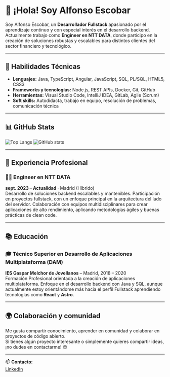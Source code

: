 # 👋 ¡Hola! Soy Alfonso Escobar

Soy Alfonso Escobar, un **Desarrollador Fullstack** apasionado por el aprendizaje continuo y con especial interés en el desarrollo backend. Actualmente trabajo como **Engineer en NTT DATA**, donde participo en la creación de soluciones robustas y escalables para distintos clientes del sector financiero y tecnológico.

---

## 🚀 Habilidades Técnicas

- **Lenguajes:** Java, TypeScript, Angular, JavaScript, SQL, PL/SQL, HTML5, CSS3
- **Frameworks y tecnologías:** Node.js, REST APIs, Docker, Git, GitHub
- **Herramientas:** Visual Studio Code, IntelliJ IDEA, GitLab, Agile (Scrum)
- **Soft skills:** Autodidacta, trabajo en equipo, resolución de problemas, comunicación técnica

---

## 📊 GitHub Stats

![Top Langs](https://github-readme-stats.vercel.app/api/top-langs/?username=alfonsoescobar&layout=compact&theme=default)
![GitHub stats](https://github-readme-stats.vercel.app/api?username=alfonsoescobar&show_icons=true&theme=default)

---

## 💼 Experiencia Profesional

### 👨‍💻 Engineer en NTT DATA  
**sept. 2023 – Actualidad** · Madrid (Híbrido)  
Desarrollo de soluciones backend escalables y mantenibles. Participación en proyectos fullstack, con un enfoque principal en la arquitectura del lado del servidor. Colaboración con equipos multidisciplinares para crear aplicaciones de alto rendimiento, aplicando metodologías ágiles y buenas prácticas de clean code.

---

## 📚 Educación

### 🎓 Técnico Superior en Desarrollo de Aplicaciones Multiplataforma (DAM)  
**IES Gaspar Melchor de Jovellanos** – Madrid, 2018 – 2020  
Formación Profesional orientada a la creación de aplicaciones multiplataforma. Enfoque en el desarrollo backend con Java y SQL, aunque actualmente estoy orientándome más hacia el perfil Fullstack aprendiendo tecnologías como **React** y **Astro**.

---

## 🌍 Colaboración y comunidad

Me gusta compartir conocimiento, aprender en comunidad y colaborar en proyectos de código abierto.  
Si tienes algún proyecto interesante o simplemente quieres compartir ideas, ¡no dudes en contactarme! 😊

---

📫 **Contacto:**  
[LinkedIn](https://www.linkedin.com/in/alfonso-escobar-torrico)  
